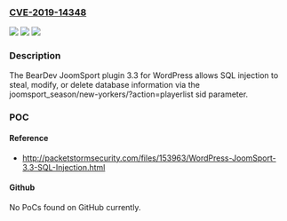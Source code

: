 ### [CVE-2019-14348](https://cve.mitre.org/cgi-bin/cvename.cgi?name=CVE-2019-14348)
![](https://img.shields.io/static/v1?label=Product&message=n%2Fa&color=blue)
![](https://img.shields.io/static/v1?label=Version&message=n%2Fa&color=blue)
![](https://img.shields.io/static/v1?label=Vulnerability&message=n%2Fa&color=brighgreen)

### Description

The BearDev JoomSport plugin 3.3 for WordPress allows SQL injection to steal, modify, or delete database information via the joomsport_season/new-yorkers/?action=playerlist sid parameter.

### POC

#### Reference
- http://packetstormsecurity.com/files/153963/WordPress-JoomSport-3.3-SQL-Injection.html

#### Github
No PoCs found on GitHub currently.

